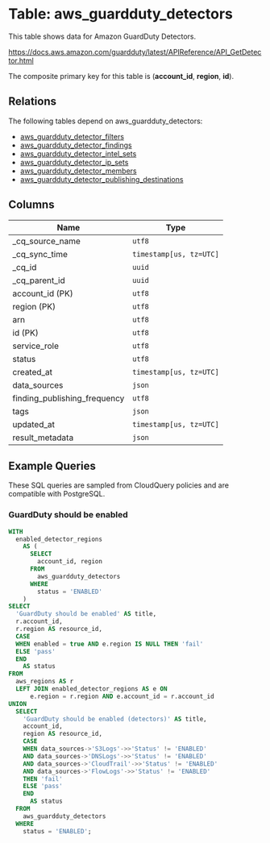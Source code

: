 # Table: aws_guardduty_detectors

This table shows data for Amazon GuardDuty Detectors.

https://docs.aws.amazon.com/guardduty/latest/APIReference/API_GetDetector.html

The composite primary key for this table is (**account_id**, **region**, **id**).

## Relations

The following tables depend on aws_guardduty_detectors:
  - [aws_guardduty_detector_filters](aws_guardduty_detector_filters)
  - [aws_guardduty_detector_findings](aws_guardduty_detector_findings)
  - [aws_guardduty_detector_intel_sets](aws_guardduty_detector_intel_sets)
  - [aws_guardduty_detector_ip_sets](aws_guardduty_detector_ip_sets)
  - [aws_guardduty_detector_members](aws_guardduty_detector_members)
  - [aws_guardduty_detector_publishing_destinations](aws_guardduty_detector_publishing_destinations)

## Columns

| Name          | Type          |
| ------------- | ------------- |
|_cq_source_name|`utf8`|
|_cq_sync_time|`timestamp[us, tz=UTC]`|
|_cq_id|`uuid`|
|_cq_parent_id|`uuid`|
|account_id (PK)|`utf8`|
|region (PK)|`utf8`|
|arn|`utf8`|
|id (PK)|`utf8`|
|service_role|`utf8`|
|status|`utf8`|
|created_at|`timestamp[us, tz=UTC]`|
|data_sources|`json`|
|finding_publishing_frequency|`utf8`|
|tags|`json`|
|updated_at|`timestamp[us, tz=UTC]`|
|result_metadata|`json`|

## Example Queries

These SQL queries are sampled from CloudQuery policies and are compatible with PostgreSQL.

### GuardDuty should be enabled

```sql
WITH
  enabled_detector_regions
    AS (
      SELECT
        account_id, region
      FROM
        aws_guardduty_detectors
      WHERE
        status = 'ENABLED'
    )
SELECT
  'GuardDuty should be enabled' AS title,
  r.account_id,
  r.region AS resource_id,
  CASE
  WHEN enabled = true AND e.region IS NULL THEN 'fail'
  ELSE 'pass'
  END
    AS status
FROM
  aws_regions AS r
  LEFT JOIN enabled_detector_regions AS e ON
      e.region = r.region AND e.account_id = r.account_id
UNION
  SELECT
    'GuardDuty should be enabled (detectors)' AS title,
    account_id,
    region AS resource_id,
    CASE
    WHEN data_sources->'S3Logs'->>'Status' != 'ENABLED'
    AND data_sources->'DNSLogs'->>'Status' != 'ENABLED'
    AND data_sources->'CloudTrail'->>'Status' != 'ENABLED'
    AND data_sources->'FlowLogs'->>'Status' != 'ENABLED'
    THEN 'fail'
    ELSE 'pass'
    END
      AS status
  FROM
    aws_guardduty_detectors
  WHERE
    status = 'ENABLED';
```


